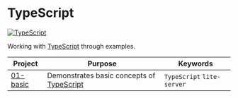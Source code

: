 # TypeScript

[![TypeScript](https://img.shields.io/badge/TypeScript-007ACC?style=flat-square&logo=TypeScript)](https://www.typescriptlang.org/)

Working with [TypeScript](https://www.typescriptlang.org/) through examples.

|Project |Purpose |Keywords |
|--------|--------|---------|
| [01-basic](./01-basic) | Demonstrates basic concepts of [TypeScript](https://www.typescriptlang.org/) | `TypeScript` `lite-server` |
